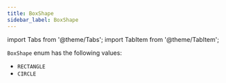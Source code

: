 ```yaml
---
title: BoxShape
sidebar_label: BoxShape
---
```

import Tabs from '@theme/Tabs';
import TabItem from '@theme/TabItem';

`BoxShape` enum has the following values:

* `RECTANGLE`
* `CIRCLE`